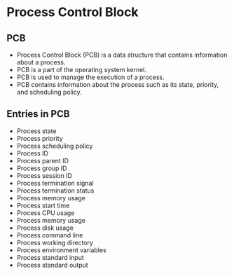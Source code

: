 # Process Control Block

## PCB

- Process Control Block (PCB) is a data structure that contains information about a process.
- PCB is a part of the operating system kernel.
- PCB is used to manage the execution of a process.
- PCB contains information about the process such as its state, priority, and scheduling policy.

## Entries in PCB
- Process state
- Process priority
- Process scheduling policy
- Process ID
- Process parent ID
- Process group ID
- Process session ID
- Process termination signal
- Process termination status
- Process memory usage
- Process start time
- Process CPU usage
- Process memory usage
- Process disk usage
- Process command line
- Process working directory
- Process environment variables
- Process standard input
- Process standard output




